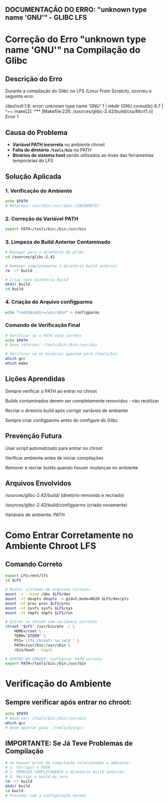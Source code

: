 ## DOCUMENTAÇÃO DO ERRO: "unknown type name 'GNU'" - GLIBC LFS


# Correção do Erro "unknown type name 'GNU'" na Compilação do Glibc

## Descrição do Erro
Durante a compilação do Glibc no LFS (Linux From Scratch), ocorreu o seguinte erro:

/dev/null:1:8: error: unknown type name 'GNU'
1 | mkdir (GNU coreutils) 9.7
| ^~~
make[2]: *** [Makefile:226: /sources/glibc-2.42/build/csu/Mcrt1.o] Error 1


## Causa do Problema
- **Variável PATH incorreta** no ambiente chroot
- **Falta do diretório `/tools/bin`** no PATH
- **Binários do sistema host** sendo utilizados ao invés das ferramentas temporárias do LFS

## Solução Aplicada

### 1. Verificação do Ambiente
```bash
echo $PATH
# Retornou: /usr/bin:/usr/sbin (INCORRETO)

```
### 2. Correção da Variável PATH
```bash
export PATH=/tools/bin:/bin:/usr/bin
```
### 3. Limpeza do Build Anterior Contaminado
```bash
# Navegar para o diretório do glibc
cd /sources/glibc-2.42

# Remover completamente o diretório build anterior
rm -rf build

# Criar novo diretório build
mkdir build
cd build
```
### 4. Criação do Arquivo configparms
```bash
echo "rootsbindir=/usr/sbin" > configparms
```
### Comando de Verificação Final
```bash
# Verificar se o PATH está correto
echo $PATH
# Deve retornar: /tools/bin:/bin:/usr/bin

# Verificar se os binários apontam para /tools/bin
which gcc
which make
```

## Lições Aprendidas

Sempre verificar o PATH ao entrar no chroot

Builds contaminados devem ser completamente removidos - não reutilizar

Recriar o diretório build após corrigir variáveis de ambiente

Sempre criar configparms antes do configure do Glibc

## Prevenção Futura

Usar script automatizado para entrar no chroot

Verificar ambiente antes de iniciar compilações

Remover e recriar builds quando houver mudanças no ambiente

## Arquivos Envolvidos
/sources/glibc-2.42/build/ (diretório removido e recriado)

/sources/glibc-2.42/build/configparms (criado novamente)

Variáveis de ambiente: PATH



# Como Entrar Corretamente no Ambiente Chroot LFS

## Comando Correto
```bash
export LFS=/mnt/lfs
cd $LFS

# Montar sistemas de arquivos virtuais
mount -v --bind /dev $LFS/dev
mount -vt devpts devpts -o gid=5,mode=0620 $LFS/dev/pts
mount -vt proc proc $LFS/proc
mount -vt sysfs sysfs $LFS/sys
mount -vt tmpfs tmpfs $LFS/run

# Entrar no chroot com variáveis corretas
chroot "$LFS" /usr/bin/env -i \
    HOME=/root \
    TERM="$TERM" \
    PS1='(lfs chroot) \u:\w\$ ' \
    PATH=/usr/bin:/usr/sbin \
    /bin/bash --login

# DENTRO DO CHROOT: Configurar PATH correto
export PATH=/tools/bin:/bin:/usr/bin
```


# Verificação do Ambiente

## Sempre verificar após entrar no chroot:
```bash
echo $PATH
# Deve ser: /tools/bin:/bin:/usr/bin
which gcc
# Deve apontar para: /tools/bin/gcc
```
## IMPORTANTE: Se Já Teve Problemas de Compilação
```bash
# Se houver erros de compilação relacionados a ambiente:
# 1. Corrigir o PATH
# 2. REMOVER COMPLETAMENTE o diretório build anterior
# 3. Recriar o build do zero
rm -rf build
mkdir build
cd build
# Proceder com a configuração normal
```